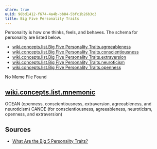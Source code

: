 ```yaml
---
share: true
uuid: 98bd1412-f674-4a4b-bb84-5bfc1b26b3c3
title: Big Five Personality Traits
---
```

Personality is how one thinks, feels, and behaves. The schema for personality are listed below.

* [wiki.concepts.list.Big Five Personality Traits.agreeableness](/undefined)
* [wiki.concepts.list.Big Five Personality Traits.conscientiousness](/undefined)
* [wiki.concepts.list.Big Five Personality Traits.extraversion](/undefined)
* [wiki.concepts.list.Big Five Personality Traits.neuroticism](/undefined)
* [wiki.concepts.list.Big Five Personality Traits.openness](/undefined)

No Meme File Found

## [wiki.concepts.list.mnemonic](/undefined)

OCEAN (openness, conscientiousness, extraversion, agreeableness, and neuroticism)
CANOE (for conscientiousness, agreeableness, neuroticism, openness, and extraversion)

## Sources

* [What Are the Big 5 Personality Traits?](https://www.verywellmind.com/the-big-five-personality-dimensions-2795422)